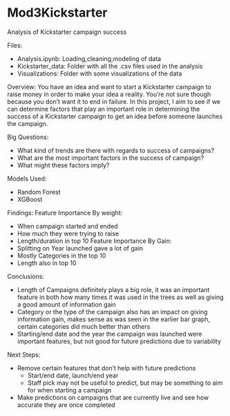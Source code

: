 # Mod3Kickstarter
Analysis of Kickstarter campaign success

Files:
- Analysis.ipynb: Loading,cleaning,modeling of data
- Kickstarter_data: Folder with all the .csv files used in the analysis
- Visualizations: Folder with some visualizations of the data

Overview:
You have an idea and want to start a Kickstarter campaign to raise money in order to make your idea a reality. You’re not sure though because you don’t want it to end in failure.
In this project, I aim to see if we can determine factors that play an important role in determining the success of a Kickstarter campaign to get an idea before someone launches the campaign.

Big Questions:
- What kind of trends are there with regards to success of campaigns?
- What are the most important factors in the success of campaign?
- What might these factors imply?

Models Used:
- Random Forest
- XGBoost

Findings:
Feature Importance By weight:
- When campaign started and ended
- How much they were trying to raise
- Length/duration in top 10
Feature Importance By Gain:
- Splitting on Year launched gave a lot of gain
- Mostly Categories in the top 10
- Length also in top 10

Conclusions:
- Length of Campaigns definitely plays a big role, it was an important feature in both how many times it was used in the trees as well as giving a good amount of information gain
- Category or the type of the campaign also has an impact on giving information gain, makes sense as was seen in the earlier bar graph, certain categories did much better than others
- Starting/end date and the year the campaign was launched were important features, but not good for future predictions due to variability

Next Steps:
- Remove certain features that don’t help with future predictions
  - Start/end date, launch/end year
  - Staff pick may not be useful to predict, but may be something to aim for when starting a campaign
- Make predictions on campaigns that are currently live and see how accurate they are once completed


